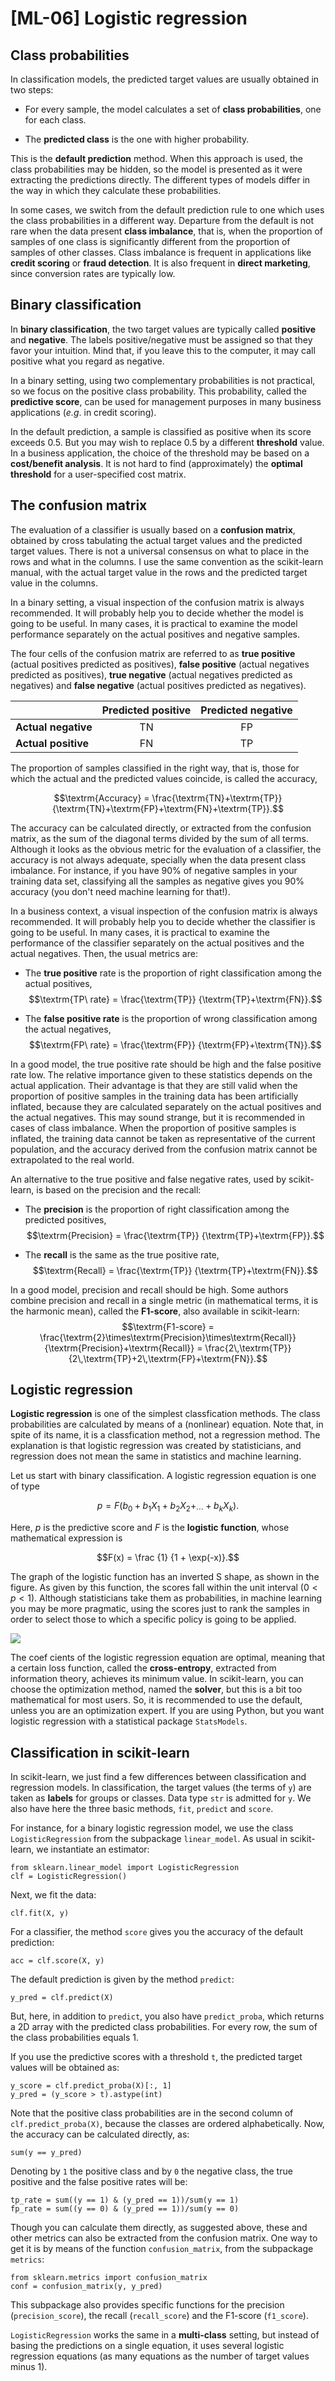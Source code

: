 # [ML-06] Logistic regression

## Class probabilities

In classification models, the predicted target values are usually obtained in two steps:

* For every sample, the model calculates a set of **class probabilities**, one for each class.

* The **predicted class** is the one with higher probability.

This is the **default prediction** method. When this approach is used, the class probabilities may be hidden, so the model is presented as it were extracting the predictions directly. The different types of models differ in the way in which they calculate these probabilities.

In some cases, we switch from the default prediction rule to one which uses the class probabilities in a different way. Departure from the default is not rare when the data present **class imbalance**, that is, when the proportion of samples of one class is significantly different from the proportion of samples of other classes. Class imbalance is frequent in applications like **credit scoring** or **fraud detection**. It is also frequent in **direct marketing**, since conversion rates are typically low.

## Binary classification

In **binary classification**, the two target values are typically called **positive** and **negative**. The labels positive/negative must be assigned so that they favor your intuition. Mind that, if you leave this to the computer, it may call positive what you regard as negative.

In a binary setting, using two complementary probabilities is not practical, so we focus on the positive class probability. This probability, called the **predictive score**, can be used for management purposes in many business applications (*e.g*. in credit scoring).

In the default prediction, a sample is classified as positive when its score exceeds 0.5. But you may wish to replace 0.5 by a different **threshold** value. In a business application, the choice of the threshold may be based on a **cost/benefit analysis**. It is not hard to find (approximately) the **optimal threshold** for a user-specified cost matrix.

## The confusion matrix
The evaluation of a classifier is usually based on a **confusion matrix**, obtained by cross tabulating the actual target values and the predicted target values. There is not a universal consensus on what to place in the rows and what in the columns. I use the same convention as the scikit-learn manual, with the actual target value in the rows and the predicted target value in the columns.

In a binary setting, a visual inspection of the confusion matrix is always recommended. It will probably help you to decide whether the model is going to be useful. In many cases, it is practical to examine the model performance separately on the actual positives and negative samples.

The four cells of the confusion matrix are referred to as **true positive** (actual positives predicted as positives), **false positive** (actual negatives predicted as positives), **true negative** (actual negatives predicted as negatives) and **false negative** (actual positives predicted as negatives).

| | Predicted positive | Predicted negative |
| --- | :---: | :---: |
| **Actual negative** | TN | FP |
| **Actual positive** | FN | TP |

The proportion of samples classified in the right way, that is, those for which the actual and the predicted values coincide, is called the accuracy,

$$\textrm{Accuracy} = \frac{\textrm{TN}+\textrm{TP}} {\textrm{TN}+\textrm{FP}+\textrm{FN}+\textrm{TP}}.$$

The accuracy can be calculated directly, or extracted from the confusion matrix, as the sum of the diagonal terms divided by the sum of all terms. Although it looks as the obvious metric for the evaluation of a classifier, the accuracy is not always adequate, specially when the data present class imbalance. For instance, if you have 90% of negative samples in your training data set, classifying all the samples as negative gives you 90% accuracy (you don't need machine learning for that!).

In a business context, a visual inspection of the confusion matrix is always recommended. It will probably help you to decide whether the classifier is going to be useful. In many cases, it is practical to examine the performance of the classifier separately on the actual positives and the actual negatives. Then, the usual metrics are:

* The **true positive** rate is the proportion of right classification among the actual positives,
$$\textrm{TP\ rate} = \frac{\textrm{TP}} {\textrm{TP}+\textrm{FN}}.$$

* The **false positive rate** is the proportion of wrong classification among the actual negatives,
$$\textrm{FP\ rate} = \frac{\textrm{FP}} {\textrm{FP}+\textrm{TN}}.$$

In a good model, the true positive rate should be high and the false positive rate low. The relative importance given to these statistics depends on the actual application. Their advantage is that they are still valid when the proportion of positive samples in the training data has been artificially inflated, because they are calculated separately on the actual positives and the actual negatives. This may sound strange, but it is recommended in cases of class imbalance. When the proportion of positive samples is inflated, the training data cannot be taken as representative of the current population, and the accuracy derived from the confusion matrix cannot be extrapolated to the real world.

An alternative to the true positive and false negative rates, used by scikit-learn, is based on the precision and the recall:

* The **precision** is the proportion of right classification among the predicted positives,
$$\textrm{Precision} = \frac{\textrm{TP}} {\textrm{TP}+\textrm{FP}}.$$

* The **recall** is the same as the true positive rate,
$$\textrm{Recall} = \frac{\textrm{TP}} {\textrm{TP}+\textrm{FN}}.$$

In a good model, precision and recall should be high. Some authors combine precision and recall in a single metric (in mathematical terms, it is the harmonic mean), called the **F1-score**, also available in scikit-learn:
$$\textrm{F1-score} = \frac{\textrm{2}\times\textrm{Precision}\times\textrm{Recall}} {\textrm{Precision}+\textrm{Recall}}
= \frac{2\,\textrm{TP}} {2\,\textrm{TP}+2\,\textrm{FP}+\textrm{FN}}.$$

## Logistic regression

**Logistic regression** is one of the simplest classfication methods. The class probabilities are calculated by means of a (nonlinear) equation. Note that, in spite of its name, it is a classfication method, not a regression method. The explanation is that logistic regression was created by statisticians, and regression does not mean the same in statistics and machine learning.

Let us start with binary classification. A logistic regression equation is one of type

$$p = F\big(b_0 + b_1X_1 + b_2X_2 +_ \cdots + b_kX_k\big).$$

Here, $p$ is the predictive score and $F$ is the **logistic function**, whose mathematical expression is

$$F(x) = \frac {1} {1 + \exp(-x)}.$$

The graph of the logistic function has an inverted S shape, as shown in the figure. As given by this function, the scores fall within the unit interval ($0 < p < 1$). Although statisticians take them as probabilities, in machine learning you may be more pragmatic, using the scores just to rank the samples in order to select those to which a specific policy is going to be applied.

![](figure/fig_6.1.png)

The coef cients of the logistic regression equation are optimal, meaning that a certain loss function, called the **cross-entropy**, extracted from information theory, achieves its minimum value. In scikit-learn, you can choose the optimization method, named the **solver**, but this is a bit too mathematical for most users. So, it is recommended to use the default, unless you are an optimization expert. If you are using Python, but you want logistic regression with a statistical package `StatsModels`.

## Classification in scikit-learn

In scikit-learn, we just find a few differences between classification and regression models. In classification, the target values (the terms of `y`) are taken as **labels** for groups or classes. Data type `str` is admitted for `y`. We also have here the three basic methods, `fit`, `predict` and `score`.

For instance, for a binary logistic regression model, we use the class `LogisticRegression` from the subpackage `linear_model`. As usual in scikit-learn, we instantiate an estimator:

```
from sklearn.linear_model import LogisticRegression
clf = LogisticRegression()
```

Next, we fit the data:

```
clf.fit(X, y)
```

For a classifier, the method `score` gives you the accuracy of the default prediction:

```
acc = clf.score(X, y)
```

The default prediction is given by the method `predict`:

```
y_pred = clf.predict(X)
```

But, here, in addition to `predict`, you also have `predict_proba`, which returns a 2D array with the predicted class probabilities. For every row, the sum of the class probabilities equals 1.

If you use the predictive scores with a threshold `t`, the predicted target values will be obtained as:

```
y_score = clf.predict_proba(X)[:, 1]
y_pred = (y_score > t).astype(int)
```

Note that the positive class probabilities are in the second column of `clf.predict_proba(X)`, because the classes are ordered alphabetically. Now, the accuracy can be calculated directly, as:

```
sum(y == y_pred)
```

Denoting by `1` the positive class and by `0` the negative class, the true positive and the false positive rates will be:

```
tp_rate = sum((y == 1) & (y_pred == 1))/sum(y == 1)
fp_rate = sum((y == 0) & (y_pred == 1))/sum(y == 0)
```

Though you can calculate them directly, as suggested above, these and other metrics can also be extracted from the confusion matrix. One way to get it is by means of the function `confusion_matrix`, from the subpackage `metrics`:

```
from sklearn.metrics import confusion_matrix
conf = confusion_matrix(y, y_pred)
```

This subpackage also provides specific functions for the precision (`precision_score`), the recall (`recall_score`) and the F1-score (`f1_score`).

`LogisticRegression` works the same in a **multi-class** setting, but instead of basing the predictions on a single equation, it uses several logistic regression equations (as many equations as the number of target values minus 1).
